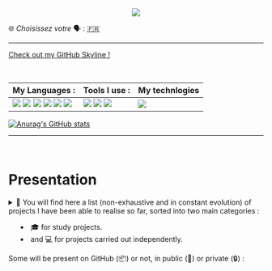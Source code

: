 <center>
<img src="https://capsule-render.vercel.app/api?type=wave&color=timeAuto&height=300&section=header&text=Welcome%20on%20my%20GitHub%20&#128075;&fontSize=40&animation=twinkling" />
</center>

&#127760; *Choisissez votre* &#128483; : [&#127467;&#127479;](./README.md)

---

[Check out my GitHub Skyline !](https://skyline.github.com/l-clem/2021)

<br>

<!-- https://medium.com/javascript-in-plain-english/how-to-make-custom-language-badges-for-your-profile-using-shields-io-d2aeaf016b6b -->

My Languages : | Tools I use :  | My technlogies  |
-------------- | -------------  | --------------- |
![](https://img.shields.io/badge/-HTML5-E34F26?logo=HTML5&logoColor=white&style=flat-square) ![](https://img.shields.io/badge/-CSS3-1572B6?logo=CSS3&logoColor=white&style=flat-square) ![](https://img.shields.io/badge/-JavaScript-F7DF1E?logo=JavaScript&logoColor=white&style=flat-square) ![](https://img.shields.io/badge/-PHP-777BB4?logo=PHP&logoColor=white&style=flat-square) ![](https://img.shields.io/badge/-Python-3776AB?logo=python&logoColor=white&style=flat-square) ![](https://img.shields.io/badge/-C-A8B9CC?logo=C&logoColor=black&style=flat-square) | ![](https://img.shields.io/badge/-Git-F05032?logo=git&logoColor=white&style=flat-square) ![](https://img.shields.io/badge/-GitHub-181717?logo=GitHuB&logoColor=white&style=flat-square) ![](https://img.shields.io/badge/-Visual%20Studio%20Code-007ACC?logo=Visual-Studio-Code&logoColor=white&style=flat-square) | ![](https://img.shields.io/badge/-Microsoft%20SQL%20Server-CC2927?logo=Microsoft-SQL-Server&logoColor=white&style=flat-square)

[![Anurag's GitHub stats](https://github-readme-stats.vercel.app/api?username=l-clem&count_private=true&show_icons=true&locale=en)](https://github.com/anuraghazra/github-readme-stats)

---

<br>

# Presentation 

<details>
<summary>🔭 You will find here a list (non-exhaustive and in constant evolution) of projects I have been able to realise so far, sorted into two main categories : 

- 🎓 for study projects.
- and 💻 for projects carried out independently. 

Some will be present on GitHub (📦) or not, in public (📂) or private (🔒) :

</summary> 

## 🎓 Courses

- 🎓📦📂 : &nbsp; [**Workshop 2020 EPSI**](https://github.com/L-Clem/Workshop-2020-EPSI_B1-groupe-10) &#127468;&#127463; | &#127467;&#127479;

&nbsp;&nbsp;&nbsp;&nbsp;&nbsp; [*Group Project*]

&nbsp;&nbsp;&nbsp;&nbsp;&nbsp; Creation of a video game on the theme "Design and development of a video game and its universe".
<br>

- 🎓📦🔒 : **Web App - Food Bank bordeaux**  &#127468;&#127463; | &#127467;&#127479;

&nbsp;&nbsp;&nbsp;&nbsp;&nbsp; [*Transversal Project - Group Project*] 

&nbsp;&nbsp;&nbsp;&nbsp;&nbsp; Creation of a website bringing together all the volunteers of the bordeaux food bank.
<br>

- 🎓 : **Network Infrastructure**  

&nbsp;&nbsp;&nbsp;&nbsp;&nbsp;  [*Transversal Project - Group Project*] 

&nbsp;&nbsp;&nbsp;&nbsp;&nbsp; Design of a company's network infrastructure and equipment.
<br>

- 🎓 : **Personal website with PHP Back-End**
 
&nbsp;&nbsp;&nbsp;&nbsp;&nbsp;&nbsp;&nbsp; Creation of a personal blog.
<br>

## 💻 Personal

- 💻📦📂 : [**Micro-CV**](https://github.com/L-Clem/cv) &#127467;&#127479;
 
&nbsp;&nbsp;&nbsp;&nbsp;&nbsp; Creation of a SP (*Single Page*) website, simulating an A4 paper sheet resume.
<br>

- 💻📦🔒 : **Bot Discord server EPSI**
 
&nbsp;&nbsp;&nbsp;&nbsp;&nbsp; Creation of a Bot for the first years on the Discord server of the BDE (*Student Offices*) of my school (EPSI Bordeaux).
<br>

- 💻📦🔒 : **PDF invoice generator**

&nbsp;&nbsp;&nbsp;&nbsp;&nbsp; Invoice generator program in JavaScript with the Node.JS library [PDF-Kit](https://pdfkit.org/).
<br>

- 🎓📦📂 : [**MiniPy**](https://github.com/L-Clem/MiniPy) &#127468;&#127463; | &#127467;&#127479;
 
&nbsp;&nbsp;&nbsp;&nbsp;&nbsp; Repository including different *one file scripts* in Python.
<br>

- 💻 : **D&M of a [Dodow<sup>&reg;</sup>](https://www.mydodow.com/dodow/fr-fr/home) with an Arduino**
 
&nbsp;&nbsp;&nbsp;&nbsp;&nbsp; Design & Manufacturing of a 3D printed case, an object and a program reproducing the behaviours and functionalities of a Dodow<sup>&reg;</sup>.
<br> 

- 💻 : **D&M of a Monopoly bank with NFC cards**
 
&nbsp;&nbsp;&nbsp;&nbsp;&nbsp; Design & Manufacturing of an alternative Monopoly bank using NFC cards and an Arduino + Keypad.

<details>
